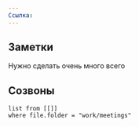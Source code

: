 ```yaml
---
Ссылка: 
---
```

## Заметки

Нужно сделать очень много всего

## Созвоны
```dataview
list from [[]] 
where file.folder = "work/meetings"
```